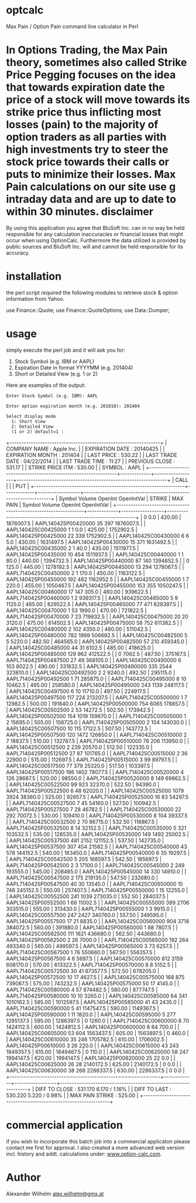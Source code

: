 optcalc
=======

Max Pain / Option Pain command line calculator in Perl

In Options Trading, the Max Pain theory, sometimes also called Strike Price Pegging focuses on the idea that towards expiration date the price of a stock will move towards its strike price thus inflicting most losses (pain) to the majority of option traders as all parties with high investments try to steer the stock price towards their calls or puts to minimize their losses. Max Pain calculations on our site use g intraday data and are up to date to within 30 minutes. 
disclaimer
==========
By using this application you agree that BluSoft Inc. can in no way be held responsible for any calculation inaccuracies or financial losses that might occur when using OptionCalc. Furthermore the data utilized is provided by public sources and BluSoft Inc. will and cannot be held responsible for its accuracy. 

installation
============
the perl script required the following modules to retrieve stock & option information from Yahoo.

use Finance::Quote;
use Finance::QuoteOptions;
use Data::Dumper;

usage
=====

simply execute the perl job and it will ask you for:

1. Stock Symbol (e.g. IBM or AAPL)
2. Expiration Date in format YYYYMM (e.g. 201404)
3. Short or Detailed View (e.g. 1 or 2)

Here are examples of the output:

    Enter Stock Symbol (e.g. IBM): AAPL

    Enter option expiration month (e.g. 201010): 201404

    Select display mode
      1: Short View
      2: Detailed View
      (1 or 2) default=1 :

+----------------------------------------------------------------+
| COMPANY NAME      : Apple Inc.                                 |
| EXPIRATION DATE   : 20140425                                   |
| EXPIRATION MONTH  : 201404                                     |
| LAST PRICE        : 530.22                                     |
| LAST TRADE DATE   : 04/22/2014                                 |
| LAST TRADE TIME   : 11:27                                      |
| PREVIOUS CLOSE    : 531.17                                     |
| STRIKE PRICE ITM  : 530.00                                     |
| SYMBOL            : AAPL                                       |
+----------------------------------------------------------------+-------------+------------------+----------------------------------------------------------------+
|                             CALL                               |             |                  |                            PUT                                 |
+----------------------------------------------------------------+-------------+------------------+----------------------------------------------------------------+
| Symbol                       Volume    OpenInt      OpenIntVal |    STRIKE   |      MAX PAIN    | Symbol                       Volume    OpenInt      OpenIntVal |
+----------------------------------------------------------------+-------------+------------------+----------------------------------------------------------------+
|                                              0             0.0 |    420.00   |     1876007.5    |      AAPL140425P00420000         35        397       1876007.5 |
|      AAPL140425C00425000          1          1             0.0 |    425.00   |     1752902.5    |      AAPL140425P00425000         22        339       1752902.5 |
|      AAPL140425C00430000          6          6             5.0 |    430.00   |     1631497.5    |      AAPL140425P00430000         15        371       1631492.5 |
|      AAPL140425C00435000          2          1            40.0 |    435.00   |     1511977.5    |      AAPL140425P00435000         10        454       1511937.5 |
|      AAPL140425C00440000          1          1            80.0 |    440.00   |     1394732.5    |      AAPL140425P00440000         87        140       1394652.5 |
|                                              0           125.0 |    445.00   |     1278192.5    |      AAPL140425P00445000         13        294       1278067.5 |
|     AAPL7140425C00450000          2          1           170.0 |    450.00   |     1163122.5    |      AAPL140425P00450000        192        482       1162952.5 |
|      AAPL140425C00455000          1          7           220.0 |    455.00   |     1050467.5    |      AAPL140425P00455000        153        355       1050247.5 |
|      AAPL140425C00460000         17        147           305.0 |    460.00   |      939622.5    |     AAPL7140425P00460000          1          2        939317.5 |
|      AAPL140425C00465000          5          9          1125.0 |    465.00   |      829522.5    |      AAPL140425P00465000         77        471        828397.5 |
|      AAPL140425C00470000          1         53          1990.0 |    470.00   |      721822.5    |     AAPL7140425P00470000          7         23        719832.5 |
|      AAPL140425C00475000         20         20          3120.0 |    475.00   |      614502.5    |      AAPL140425P00475000         58        752        611382.5 |
|      AAPL140425C00480000          2        102          4350.0 |    480.00   |      511042.5    |      AAPL140425P00480000        782       1999        506692.5 |
|      AAPL140425C00482500          5          5          5220.0 |    482.50   |      464565.0    |      AAPL140425P00482500         57        210        459345.0 |
|      AAPL140425C00485000         44         31          6102.5 |    485.00   |      418625.0    |      AAPL140425P00485000        129        962        412522.5 |
|                                              0          7062.5 |    487.50   |      375167.5    |     AAPL7140425P00487500         27         49        368105.0 |
|      AAPL140425C00490000          6        103          8022.5 |    490.00   |      331832.5    |      AAPL140425P00490000        335       2544        323810.0 |
|      AAPL140425C00492500          2          2          9240.0 |    492.50   |      295115.0    |     AAPL7140425P00492500          1         71        285875.0 |
|     AAPL7140425C00495000          8         10         10462.5 |    495.00   |      258580.0    |      AAPL140425P00495000        243       1139        248117.5 |
|      AAPL140425C00497500          6         10         11710.0 |    497.50   |      224917.5    |      AAPL140425P00497500        117        224        213207.5 |
|     AAPL7140425C00500000          1          7         12982.5 |    500.00   |      191840.0    |      AAPL140425P00500000        754       6065        178857.5 |
|      AAPL140425C00502500          2         53         14272.5 |    502.50   |      173942.5    |      AAPL140425P00502500        154       1019        159670.0 |
|     AAPL7140425C00505000          1          2         15695.0 |    505.00   |      158725.0    |     AAPL7140425P00505000          2        104        143030.0 |
|      AAPL140425C00507500         10        115         17122.5 |    507.50   |      143772.5    |      AAPL140425P00507500        120       1472        126650.0 |
|     AAPL7140425C00510000          2          7         18837.5 |    510.00   |      132787.5    |     AAPL7140425P00510000         78        206        113950.0 |
|      AAPL140425C00512500          2        239         20570.0 |    512.50   |      122335.0    |     AAPL7140425P00512500         27         87        101765.0 |
|     AAPL7140425C00515000          2         36         22900.0 |    515.00   |      112697.5    |     AAPL7140425P00515000          3         99         89797.5 |
|      AAPL140425C00517500         77        379         25320.0 |    517.50   |      103397.5    |      AAPL140425P00517500        186       1402         78077.5 |
|     AAPL7140425C00520000          4        126         28687.5 |    520.00   |       98550.0    |     AAPL7140425P00520000          8        149         69862.5 |
|      AAPL140425C00522500         99        923         32370.0 |    522.50   |       94390.0    |     AAPL7140425P00522500          6         48         62020.0 |
|      AAPL140425C00525000       1079       3924         38360.0 |    525.00   |       92657.5    |     AAPL7140425P00525000         16         83         54297.5 |
|     AAPL7140425C00527500          7         45         54160.0 |    527.50   |      100942.5    |     AAPL7140425P00527500          7         28         46782.5 |
|     AAPL7140425C00530000         22        292         70072.5 |    530.00   |      109410.0    |     AAPL7140425P00530000          8        104         39337.5 |
|     AAPL7140425C00532500          2         70         86715.0 |    532.50   |      118867.5    |     AAPL7140425P00532500          8         14         32152.5 |
|     AAPL7140425C00535000          5        321        103532.5 |    535.00   |      128535.0    |      AAPL140425P00535000        149       1492         25002.5 |
|      AAPL140425C00537500        481       2152        121152.5 |    537.50   |      142735.0    |      AAPL140425P00537500        307        454         21582.5 |
|     AAPL7140425C00540000         43        578        144152.5 |    540.00   |      163450.0    |     AAPL7140425P00540000          6         35         19297.5 |
|     AAPL7140425C00542500          5        205        168597.5 |    542.50   |      185697.5    |     AAPL7140425P00542500          2          3         17100.0 |
|     AAPL7140425C00545000          2        249        193555.0 |    545.00   |      208465.0    |      AAPL140425P00545000         14        330         14910.0 |
|     AAPL7140425C00547500          2        175        219135.0 |    547.50   |      232680.0    |     AAPL7140425P00547500         40         30         13545.0 |
|     AAPL7140425C00550000         15        746        245152.5 |    550.00   |      257407.5    |     AAPL7140425P00550000          1         15         12255.0 |
|      AAPL140425C00552500        241       1039        273035.0 |    552.50   |      284037.5    |      AAPL140425P00552500          1         66         11002.5 |
|      AAPL140425C00555000        399       2706        303515.0 |    555.00   |      313430.0    |     AAPL7140425P00555000          1          3          9915.0 |
|      AAPL140425C00557500        247       2427        340760.0 |    557.50   |      349595.0    |      AAPL140425P00557500         17         21          8835.0 |
|      AAPL140425C00560000        904       3718        384072.5 |    560.00   |      391880.0    |      AAPL140425P00560000          1         88          7807.5 |
|      AAPL140425C00562500        111       1621        436680.0 |    562.50   |      443680.0    |      AAPL140425P00562500          2         26          7000.0 |
|     AAPL7140425C00565000        192        264        493340.0 |    565.00   |      499597.5    |      AAPL140425P00565000          3         73          6257.5 |
|     AAPL7140425C00567500          1         76        550660.0 |    567.50   |      556357.5    |      AAPL140425P00567500          4          6          5697.5 |
|      AAPL140425C00570000        812       3159        608170.0 |    570.00   |      613322.5    |     AAPL7140425P00570000          8          8          5152.5 |
|     AAPL7140425C00572500         30         41        673577.5 |    572.50   |      678205.0    |      AAPL140425P00572500         10         17          4627.5 |
|      AAPL140425C00575000        168        875        739087.5 |    575.00   |      743232.5    |      AAPL140425P00575000         50         17          4145.0 |
|     AAPL7140425C00580000          4         57        874482.5 |    580.00   |      877747.5    |     AAPL7140425P00580000         10         10          3265.0 |
|      AAPL140425C00585000         64        341       1010162.5 |    585.00   |     1012597.5    |      AAPL140425P00585000         41         43          2435.0 |
|     AAPL7140425C00590000          5         41       1147547.5 |    590.00   |     1149367.5    |      AAPL140425P00590000          1         11          1820.0 |
|      AAPL140425C00595000          5        277       1285137.5 |    595.00   |     1286397.5    |                                              0          1260.0 |
|     AAPL7140425C00600000          8         70       1424112.5 |    600.00   |     1424812.5    |      AAPL140425P00600000          8         64           700.0 |
|      AAPL140425C00605000         53        604       1563437.5 |    605.00   |     1563897.5    |                                              0           460.0 |
|      AAPL140425C00610000         35        246       1705782.5 |    610.00   |     1706002.5    |      AAPL140425P00610000          3         26           220.0 |
|      AAPL140425C00615000         43        243       1849357.5 |    615.00   |     1849467.5    |                                              0           110.0 |
|      AAPL140425C00620000         58        247       1994147.5 |    620.00   |     1994147.5    |      AAPL140425P00620000         25         22             0.0 |
|      AAPL140425C00625000         26         28       2140172.5 |    625.00   |     2140172.5    |                                              0             0.0 |
|      AAPL140425C00630000         38        268       2286337.5 |    630.00   |     2286337.5    |                                              0             0.0 |
+----------------------------------------------------------------+-------------+------------------+----------------------------------------------------------------+
| DIFF TO CLOSE     : 531.170        6.170 /   1.16%             |
| DIFF TO LAST      : 530.220        5.220 /   0.98%             |
| MAX PAIN STRIKE   : 525.00                                     |
+----------------------------------------------------------------+

commercial application
======================
if you wish to incorporate this batch job into a commercial applicaton please contact me first for approval. I also created a more advanced web version incl. history and addt. calculations under: www.option-calc.com.

Author
======
Alexander Wilhelm <alex.wilhelm@gmx.at>
